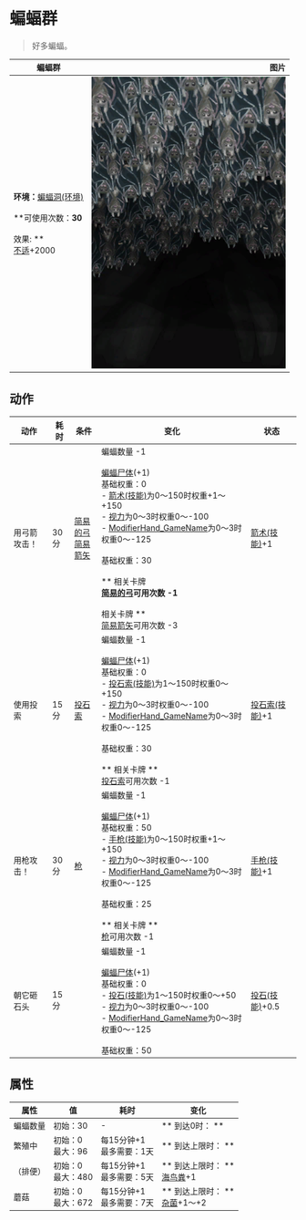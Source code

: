 # 蝙蝠群  
> 好多蝙蝠。  
  
  蝙蝠群  |   图片   
 ----  |  ----:   
 **环境：**[蝙蝠洞(环境)](Env_CaveBats.md)<br><br>**可使用次数：**30<br><br>** 效果: **<br>[不适](Discomfort.md)+2000  |  ![](Sprite/BatColony.png)   
  
## 动作  
动作  |  耗时  |  条件  |  变化  |  状态  
----  |  ----  |  ----  |  ----  |  ----  
用弓箭攻击！<br>  |  30分  |  [简易的弓](BowRustic.md)<br>[简易箭矢](ArrowSimple.md)  |  蝙蝠数量  -1<br><br>[蝙蝠尸体](Bat.md)(+1)<br>基础权重：0<br>- [箭术(技能)](Skill_Archery.md)为0～150时权重+1～+150<br>- [视力](Myopia.md)为0～3时权重0～-100<br>- [ModifierHand_GameName](ModifierHand.md)为0～3时权重0～-125<br><br>基础权重：30<br><br>** 相关卡牌 **<br>[简易的弓](BowRustic.md)可用次数  -1<br><br>** 相关卡牌 **<br>[简易箭矢](ArrowSimple.md)可用次数  -3<br>  |  [箭术(技能)](Skill_Archery.md)+1  
使用投索<br>  |  15分  |  [投石索](Sling.md)  |  蝙蝠数量  -1<br><br>[蝙蝠尸体](Bat.md)(+1)<br>基础权重：0<br>- [投石索(技能)](Skill_Sling.md)为1～150时权重0～+150<br>- [视力](Myopia.md)为0～3时权重0～-100<br>- [ModifierHand_GameName](ModifierHand.md)为0～3时权重0～-125<br><br>基础权重：30<br><br>** 相关卡牌 **<br>[投石索](Sling.md)可用次数  -1<br>  |  [投石索(技能)](Skill_Sling.md)+1  
用枪攻击！<br>  |  30分  |  [枪](Gun.md)  |  蝙蝠数量  -1<br><br>[蝙蝠尸体](Bat.md)(+1)<br>基础权重：50<br>- [手枪(技能)](Skill_Handguns.md)为0～150时权重+1～+150<br>- [视力](Myopia.md)为0～3时权重0～-100<br>- [ModifierHand_GameName](ModifierHand.md)为0～3时权重0～-125<br><br>基础权重：25<br><br>** 相关卡牌 **<br>[枪](Gun.md)可用次数  -1<br>  |  [手枪(技能)](Skill_Handguns.md)+1  
朝它砸石头<br>  |  15分  |    |  蝙蝠数量  -1<br><br>[蝙蝠尸体](Bat.md)(+1)<br>基础权重：0<br>- [投石(技能)](Skill_RockThrowing.md)为1～150时权重0～+50<br>- [视力](Myopia.md)为0～3时权重0～-100<br>- [ModifierHand_GameName](ModifierHand.md)为0～3时权重0～-125<br><br>基础权重：50<br>  |  [投石(技能)](Skill_RockThrowing.md)+0.5  
## 属性   
属性  |  值  |  耗时  |  变化  
----  |  ----  |  ----  |  ----  
蝙蝠数量  |  初始：30  |  -  |  ** 到达0时： **  
繁殖中  |  初始：0<br>最大：96  |  每15分钟+1<br>最多需要：1天  |  ** 到达上限时： **  
（排便）  |  初始：0<br>最大：480  |  每15分钟+1<br>最多需要：5天  |  ** 到达上限时： **<br>[海鸟粪](Guano.md)+1   
蘑菇  |  初始：0<br>最大：672  |  每15分钟+1<br>最多需要：7天  |  ** 到达上限时： **<br>[杂菌](AssortedMushroomsPlant.md)+1～+2   
